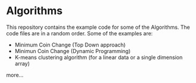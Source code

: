 # Algorithms
This repository contains the example code for some of the Algorithms. The code files are in a random order. Some of the examples are:

- Minimum Coin Change (Top Down approach)
- Minimun Coin Change (Dynamic Programming)
- K-means clustering algorithm (for a linear data or a single dimension array)

more...
